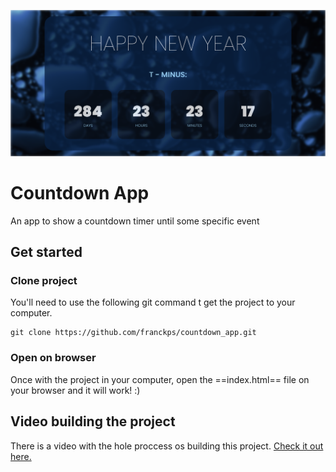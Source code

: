 ![Countdown app render image](./assets/to%20documentation.png)
# Countdown App

An app to show a countdown timer until some specific event
    
## Get started
  
### Clone project
  
You'll need to use the following git command t get the project to your computer.

``` 
git clone https://github.com/franckps/countdown_app.git 
```
  
### Open on browser

Once with the project in your computer, open the ==index.html== file on your browser and it will work! :)
  
## Video building the project

There is a video with the hole proccess os building this project. [Check it out here.](https://youtu.be/hna2K0PSB1c)